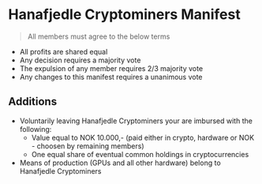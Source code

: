 # Hanafjedle Cryptominers Manifest

> All members must agree to the below terms

* All profits are shared equal
* Any decision requires a majority vote
* The expulsion of any member requires 2/3 majority vote
* Any changes to this manifest requires a unanimous vote

## Additions

* Voluntarily leaving Hanafjedle Cryptominers your are imbursed with the following:
  * Value equal to NOK 10.000,- (paid either in crypto, hardware or NOK - choosen by remaining members) 
  * One equal share of eventual common holdings in cryptocurrencies
* Means of production (GPUs and all other hardware) belong to Hanafjedle Cryptominers
